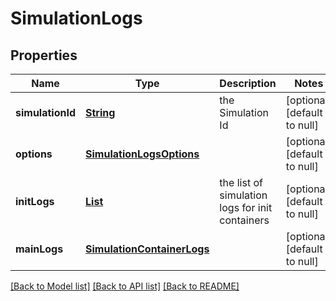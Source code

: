 # SimulationLogs
## Properties

Name | Type | Description | Notes
------------ | ------------- | ------------- | -------------
**simulationId** | [**String**](string.md) | the Simulation Id | [optional] [default to null]
**options** | [**SimulationLogsOptions**](SimulationLogsOptions.md) |  | [optional] [default to null]
**initLogs** | [**List**](SimulationContainerLogs.md) | the list of simulation logs for init containers | [optional] [default to null]
**mainLogs** | [**SimulationContainerLogs**](SimulationContainerLogs.md) |  | [optional] [default to null]

[[Back to Model list]](../README.md#documentation-for-models) [[Back to API list]](../README.md#documentation-for-api-endpoints) [[Back to README]](../README.md)

